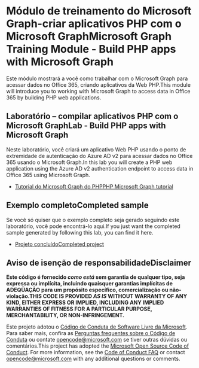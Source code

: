 # <a name="microsoft-graph-training-module---build-php-apps-with-microsoft-graph"></a><span data-ttu-id="21533-101">Módulo de treinamento do Microsoft Graph-criar aplicativos PHP com o Microsoft Graph</span><span class="sxs-lookup"><span data-stu-id="21533-101">Microsoft Graph Training Module - Build PHP apps with Microsoft Graph</span></span>

<span data-ttu-id="21533-102">Este módulo mostrará a você como trabalhar com o Microsoft Graph para acessar dados no Office 365, criando aplicativos da Web PHP.</span><span class="sxs-lookup"><span data-stu-id="21533-102">This module will introduce you to working with Microsoft Graph to access data in Office 365 by building PHP web applications.</span></span>

## <a name="lab---build-php-apps-with-microsoft-graph"></a><span data-ttu-id="21533-103">Laboratório – compilar aplicativos PHP com o Microsoft Graph</span><span class="sxs-lookup"><span data-stu-id="21533-103">Lab - Build PHP apps with Microsoft Graph</span></span>

<span data-ttu-id="21533-104">Neste laboratório, você criará um aplicativo Web PHP usando o ponto de extremidade de autenticação do Azure AD v2 para acessar dados no Office 365 usando o Microsoft Graph.</span><span class="sxs-lookup"><span data-stu-id="21533-104">In this lab you will create a PHP web application using the Azure AD v2 authentication endpoint to access data in Office 365 using Microsoft Graph.</span></span>

- [<span data-ttu-id="21533-105">Tutorial do Microsoft Graph do PHP</span><span class="sxs-lookup"><span data-stu-id="21533-105">PHP Microsoft Graph tutorial</span></span>](https://docs.microsoft.com/graph/training/php-tutorial)

## <a name="completed-sample"></a><span data-ttu-id="21533-106">Exemplo completo</span><span class="sxs-lookup"><span data-stu-id="21533-106">Completed sample</span></span>

<span data-ttu-id="21533-107">Se você só quiser que o exemplo completo seja gerado seguindo este laboratório, você pode encontrá-lo aqui.</span><span class="sxs-lookup"><span data-stu-id="21533-107">If you just want the completed sample generated by following this lab, you can find it here.</span></span>

- [<span data-ttu-id="21533-108">Projeto concluído</span><span class="sxs-lookup"><span data-stu-id="21533-108">Completed project</span></span>](demo)

## <a name="disclaimer"></a><span data-ttu-id="21533-109">Aviso de isenção de responsabilidade</span><span class="sxs-lookup"><span data-stu-id="21533-109">Disclaimer</span></span>

<span data-ttu-id="21533-110">**Este código é fornecido *como está* sem garantia de qualquer tipo, seja expressa ou implícita, incluindo quaisquer garantias implícitas de ADEQÜAÇÃO para um propósito específico, comercialização ou não-violação.**</span><span class="sxs-lookup"><span data-stu-id="21533-110">**THIS CODE IS PROVIDED *AS IS* WITHOUT WARRANTY OF ANY KIND, EITHER EXPRESS OR IMPLIED, INCLUDING ANY IMPLIED WARRANTIES OF FITNESS FOR A PARTICULAR PURPOSE, MERCHANTABILITY, OR NON-INFRINGEMENT.**</span></span>

<span data-ttu-id="21533-p101">Este projeto adotou o [Código de Conduta de Software Livre da Microsoft](https://opensource.microsoft.com/codeofconduct/). Para saber mais, confira as [Perguntas frequentes sobre o Código de Conduta](https://opensource.microsoft.com/codeofconduct/faq/) ou contate [opencode@microsoft.com](mailto:opencode@microsoft.com) se tiver outras dúvidas ou comentários.</span><span class="sxs-lookup"><span data-stu-id="21533-p101">This project has adopted the [Microsoft Open Source Code of Conduct](https://opensource.microsoft.com/codeofconduct/). For more information, see the [Code of Conduct FAQ](https://opensource.microsoft.com/codeofconduct/faq/) or contact [opencode@microsoft.com](mailto:opencode@microsoft.com) with any additional questions or comments.</span></span>
